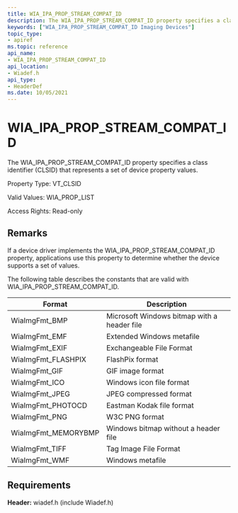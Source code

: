 ```yaml
---
title: WIA_IPA_PROP_STREAM_COMPAT_ID
description: The WIA_IPA_PROP_STREAM_COMPAT_ID property specifies a class identifier (CLSID) that represents a set of device property values.
keywords: ["WIA_IPA_PROP_STREAM_COMPAT_ID Imaging Devices"]
topic_type:
- apiref
ms.topic: reference
api_name:
- WIA_IPA_PROP_STREAM_COMPAT_ID
api_location:
- Wiadef.h
api_type:
- HeaderDef
ms.date: 10/05/2021
---
```


# WIA_IPA_PROP_STREAM_COMPAT_ID

The WIA_IPA_PROP_STREAM_COMPAT_ID property specifies a class identifier (CLSID) that represents a set of device property values.

Property Type: VT_CLSID

Valid Values: WIA_PROP_LIST

Access Rights: Read-only

## Remarks

If a device driver implements the WIA_IPA_PROP_STREAM_COMPAT_ID property, applications use this property to determine whether the device supports a set of values.

The following table describes the constants that are valid with WIA_IPA_PROP_STREAM_COMPAT_ID.

| Format | Description |
|--|--|
| WiaImgFmt_BMP | Microsoft Windows bitmap with a header file |
| WiaImgFmt_EMF | Extended Windows metafile |
| WiaImgFmt_EXIF | Exchangeable File Format |
| WiaImgFmt_FLASHPIX | FlashPix format |
| WiaImgFmt_GIF | GIF image format |
| WiaImgFmt_ICO | Windows icon file format |
| WiaImgFmt_JPEG | JPEG compressed format |
| WiaImgFmt_PHOTOCD | Eastman Kodak file format |
| WiaImgFmt_PNG | W3C PNG format |
| WiaImgFmt_MEMORYBMP | Windows bitmap without a header file |
| WiaImgFmt_TIFF | Tag Image File Format |
| WiaImgFmt_WMF | Windows metafile |

## Requirements

**Header:** wiadef.h (include Wiadef.h)
